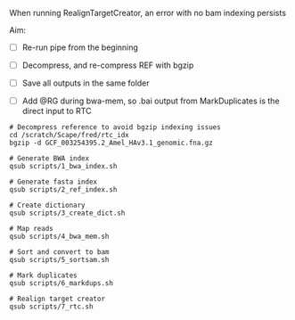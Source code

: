 When running RealignTargetCreator, an error with no bam indexing persists

Aim:
- [ ] Re-run pipe from the beginning
- [ ] Decompress, and re-compress REF with bgzip
- [ ] Save all outputs in the same folder
- [ ] Add @RG during bwa-mem, so .bai output from MarkDuplicates is the direct input to RTC


```
# Decompress reference to avoid bgzip indexing issues
cd /scratch/Scape/fred/rtc_idx
bgzip -d GCF_003254395.2_Amel_HAv3.1_genomic.fna.gz

# Generate BWA index
qsub scripts/1_bwa_index.sh

# Generate fasta index 
qsub scripts/2_ref_index.sh

# Create dictionary
qsub scripts/3_create_dict.sh

# Map reads
qsub scripts/4_bwa_mem.sh

# Sort and convert to bam
qsub scripts/5_sortsam.sh

# Mark duplicates
qsub scripts/6_markdups.sh

# Realign target creator
qsub scripts/7_rtc.sh
```
